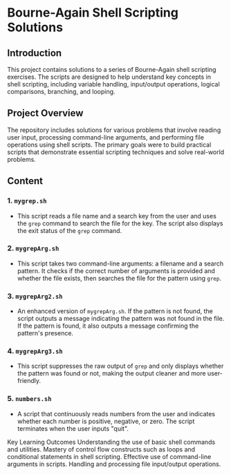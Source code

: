 # Bourne-Again Shell Scripting Solutions

## Introduction
This project contains solutions to a series of Bourne-Again shell scripting exercises. The scripts are designed to help understand key concepts in shell scripting, including variable handling, input/output operations, logical comparisons, branching, and looping.

## Project Overview
The repository includes solutions for various problems that involve reading user input, processing command-line arguments, and performing file operations using shell scripts. The primary goals were to build practical scripts that demonstrate essential scripting techniques and solve real-world problems.

## Content

### 1. `mygrep.sh`
- This script reads a file name and a search key from the user and uses the `grep` command to search the file for the key. The script also displays the exit status of the `grep` command.

### 2. `mygrepArg.sh`
- This script takes two command-line arguments: a filename and a search pattern. It checks if the correct number of arguments is provided and whether the file exists, then searches the file for the pattern using `grep`.

### 3. `mygrepArg2.sh`
- An enhanced version of `mygrepArg.sh`. If the pattern is not found, the script outputs a message indicating the pattern was not found in the file. If the pattern is found, it also outputs a message confirming the pattern's presence.

### 4. `mygrepArg3.sh`
- This script suppresses the raw output of `grep` and only displays whether the pattern was found or not, making the output cleaner and more user-friendly.

### 5. `numbers.sh`
- A script that continuously reads numbers from the user and indicates whether each number is positive, negative, or zero. The script terminates when the user inputs "quit".

Key Learning Outcomes
Understanding the use of basic shell commands and utilities.
Mastery of control flow constructs such as loops and conditional statements in shell scripting.
Effective use of command-line arguments in scripts.
Handling and processing file input/output operations.
